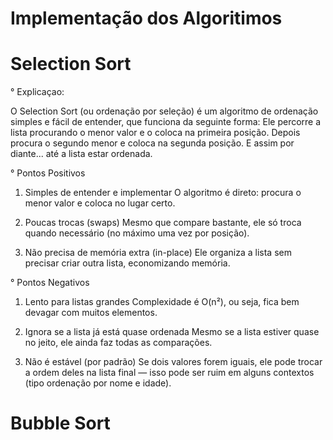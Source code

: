 # Implementação dos Algoritimos 

# Selection Sort

° Explicaçao:

 O Selection Sort (ou ordenação por seleção) é um algoritmo de ordenação simples e fácil de entender, que funciona da seguinte forma:
 Ele percorre a lista procurando o menor valor e o coloca na primeira posição. Depois procura o segundo menor e coloca na segunda posição. E assim por diante... até a lista estar ordenada.

 ° Pontos Positivos
 
   1. Simples de entender e implementar
      O algoritmo é direto: procura o menor valor e coloca no lugar certo.

   2. Poucas trocas (swaps)
      Mesmo que compare bastante, ele só troca quando necessário (no máximo uma vez por posição).

   3. Não precisa de memória extra (in-place)
      Ele organiza a lista sem precisar criar outra lista, economizando memória.
      
 ° Pontos Negativos

   1. Lento para listas grandes
      Complexidade é O(n²), ou seja, fica bem devagar com muitos elementos.

   2. Ignora se a lista já está quase ordenada
      Mesmo se a lista estiver quase no jeito, ele ainda faz todas as comparações.

   3. Não é estável (por padrão)
    Se dois valores forem iguais, ele pode trocar a ordem deles na lista final — isso pode ser ruim em alguns contextos (tipo ordenação por nome e idade).      

# Bubble Sort

  
